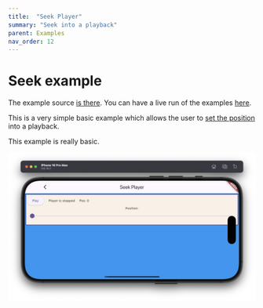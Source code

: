 ```yaml
---
title:  "Seek Player"
summary: "Seek into a playback"
parent: Examples
nav_order: 12
---
```

# Seek example

The example source [is there](https://github.com/canardoux/flutter_sound/blob/master/example/lib/seek/seek.dart). You can have a live run of the examples [here](/live/index.html).

This is a very simple basic example which allows the user to [set the position](/api/public_flutter_sound_player/FlutterSoundPlayer/seekToPlayer.html) into a playback.

This example is really basic.

![screen shot](ScreenShots/SeekPlayer.png)